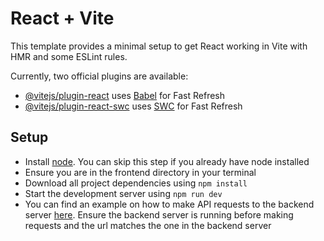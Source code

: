 # React + Vite

This template provides a minimal setup to get React working in Vite with HMR and some ESLint rules.

Currently, two official plugins are available:

- [@vitejs/plugin-react](https://github.com/vitejs/vite-plugin-react/blob/main/packages/plugin-react/README.md) uses [Babel](https://babeljs.io/) for Fast Refresh
- [@vitejs/plugin-react-swc](https://github.com/vitejs/vite-plugin-react-swc) uses [SWC](https://swc.rs/) for Fast Refresh

## Setup
- Install [node](https://nodejs.org/en/download/prebuilt-installer). You can skip this step if you already have node installed
- Ensure you are in the frontend directory in your terminal
- Download all project dependencies using `npm install`
- Start the development server using `npm run dev`
- You can find an example on how to make API requests to the backend server [here](./src/components/TestApi.jsx). Ensure the backend server is running before making requests and the url matches the one in the backend server
